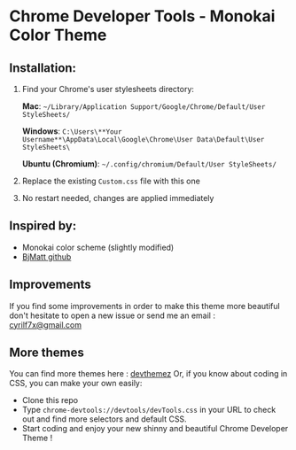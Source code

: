 # Chrome Developer Tools - Monokai Color Theme

## Installation:

1. Find your Chrome's user stylesheets directory:

   **Mac**: `~/Library/Application Support/Google/Chrome/Default/User StyleSheets/`

   **Windows**: `C:\Users\**Your Username**\AppData\Local\Google\Chrome\User Data\Default\User StyleSheets\`

   **Ubuntu (Chromium)**: `~/.config/chromium/Default/User StyleSheets/`

2. Replace the existing `Custom.css` file with this one

3. No restart needed, changes are applied immediately

## Inspired by:

* Monokai color scheme (slightly modified)
* [BjMatt github](https://github.com/bjmatt/monokai-theme-chromedevtools)

## Improvements

If you find some improvements in order to make this theme more beautiful don't hesitate to open a new issue or send me an email : cyrilf7x@gmail.com

## More themes

You can find more themes here : [devthemez](http://devthemez.com/)
Or, if you know about coding in CSS, you can make your own easily:

* Clone this repo
* Type `chrome-devtools://devtools/devTools.css` in your URL to check out and find more selectors and default CSS.
* Start coding and enjoy your new shinny and beautiful Chrome Developer Theme !